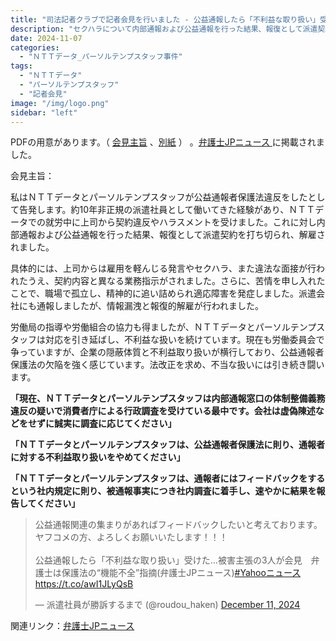 ```yaml
---
title: "司法記者クラブで記者会見を行いました - 公益通報したら「不利益な取り扱い」受けた…"
description: "セクハラについて内部通報および公益通報を行った結果、報復として派遣契約を打ち切られ、解雇されました。"
date: 2024-11-07
categories:
  - "ＮＴＴデータ_パーソルテンプスタッフ事件"
tags:
  - "ＮＴＴデータ"
  - "パーソルテンプスタッフ"
  - "記者会見"
image: "/img/logo.png"
sidebar: "left"
---
```


<div class="card-top-container">
    <div class="card-top">
        <div class="card-top-content">
            PDFの用意があります。（ <a href="https://minnanosaiban.github.io/hontonoriyuu/pdf/ＮＴＴdata/ＮＴＴdata_20241107-1.pdf">会見主旨</a> 、<a href="https://minnanosaiban.github.io/hontonoriyuu/pdf/ＮＴＴdata/ＮＴＴdata_20241107-2.pdf">別紙</a> ） 。<a href="https://www.ben54.jp/news/1666">弁護士JPニュース <i class="bi bi-arrow-up-right"></i> </a> に掲載されました。
        </div>
    </div>
</div>

会見主旨：

私はＮＴＴデータとパーソルテンプスタッフが公益通報者保護法違反をしたとして告発します。約10年非正規の派遣社員として働いてきた経験があり、ＮＴＴデータでの就労中に上司から契約違反やハラスメントを受けました。これに対し内部通報および公益通報を行った結果、報復として派遣契約を打ち切られ、解雇されました。

<!--more-->

具体的には、上司からは雇用を軽んじる発言やセクハラ、また違法な面接が行われたうえ、契約内容と異なる業務指示がされました。さらに、苦情を申し入れたことで、職場で孤立し、精神的に追い詰められ適応障害を発症しました。派遣会社にも通報しましたが、情報漏洩と報復的解雇が行われました。

労働局の指導や労働組合の協力も得ましたが、ＮＴＴデータとパーソルテンプスタッフは対応を引き延ばし、不利益な扱いを続けています。現在も労働委員会で争っていますが、企業の隠蔽体質と不利益取り扱いが横行しており、公益通報者保護法の欠陥を強く感じています。法改正を求め、不当な扱いには引き続き闘います。 

**「現在、ＮＴＴデータとパーソルテンプスタッフは内部通報窓口の体制整備義務違反の疑いで消費者庁による行政調査を受けている最中です。会社は虚偽陳述などをせずに誠実に調査に応じてください」**

**「ＮＴＴデータとパーソルテンプスタッフは、公益通報者保護法に則り、通報者に対する不利益取り扱いをやめてください」**

**「ＮＴＴデータとパーソルテンプスタッフは、通報者にはフィードバックをするという社内規定に則り、被通報事実につき社内調査に着手し、速やかに結果を報告してください」**

<div class="tweet-container">
<blockquote class="twitter-tweet"><p lang="ja" dir="ltr">公益通報関連の集まりがあればフィードバックしたいと考えております。ヤフコメの方、よろしくお願いいたします！！！<br><br>公益通報したら「不利益な取り扱い」受けた…被害主張の3人が会見　弁護士は保護法の“機能不全”指摘(弁護士JPニュース)<a href="https://twitter.com/hashtag/Yahoo%E3%83%8B%E3%83%A5%E3%83%BC%E3%82%B9?src=hash&amp;ref_src=twsrc%5Etfw">#Yahooニュース</a><a href="https://t.co/awI1JLyQsB">https://t.co/awI1JLyQsB</a></p>&mdash; 派遣社員が勝訴するまで (@roudou_haken) <a href="https://twitter.com/roudou_haken/status/1866826646067744962?ref_src=twsrc%5Etfw">December 11, 2024</a></blockquote> <script async src="https://platform.twitter.com/widgets.js" charset="utf-8"></script>
</div>

<div class="card-bottom-container">
    <div class="card-bottom">
        <div class="card-bottom-content">
            関連リンク：<a href="https://www.ben54.jp/news/1666">弁護士JPニュース <i class="bi bi-arrow-up-right"></i> </a>
        </div>
    </div>
</div>